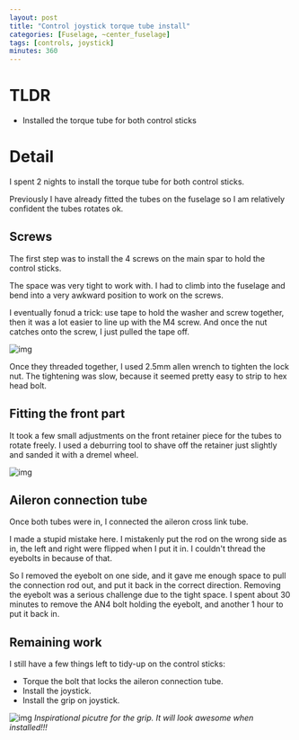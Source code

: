 ```yaml
---
layout: post
title: "Control joystick torque tube install"
categories: [Fuselage, ~center_fuselage]
tags: [controls, joystick]
minutes: 360
---
```


# TLDR

- Installed the torque tube for both control sticks

# Detail

I spent 2 nights to install the torque tube for both control sticks.

Previously I have already fitted the tubes on the fuselage so I am relatively confident the tubes rotates ok.

## Screws

The first step was to install the 4 screws on the main spar to hold the control sticks.

The space was very tight to work with. I had to climb into the fuselage and bend into a very awkward position to work on the screws.

I eventually fonud a trick: use tape to hold the washer and screw together, then it was a lot easier to line up with the M4 screw. And once the nut catches onto the screw, I just pulled the tape off.

![img](https://lh3.googleusercontent.com/pw/AP1GczOkLTm_r6kI3WHyQNu452JMqtAmHngFPHNNIm18DU-nWloYuPlEh-ycBx7jcGlaMgHXWQiL9i-aSfPTjQ9Bj-jFJBazQTTwvOXpxZgqq8IA-wRZ89g0oOX0ibM66yEdtGZSyR2S6MfRC1tS1t4k9lUpHg=w2589-h1949-s-no-gm?authuser=0)

Once they threaded together, I used 2.5mm allen wrench to tighten the lock nut. The tightening was slow, because it seemed pretty easy to strip to hex head bolt.

## Fitting the front part

It took a few small adjustments on the front retainer piece for the tubes to rotate freely. I used a deburring tool to shave off the retainer just slightly and sanded it with a dremel wheel.

![img](https://lh3.googleusercontent.com/pw/AP1GczOL8myg6cwRKq3AYcUIoRPhH2QhbhIpPGlWiyDM0VbCxc_ChzL-6aIxgfpW77PYe8d8E3LduY9wzbYOf05UaTmXE03N1MygEEDllg0ihIetxfKaTCBzoxEFD0PCH2i1Wpf5CBzJnwZke2Oh9OiPj9vSUg=w2589-h1949-s-no-gm?authuser=0)

## Aileron connection tube

Once both tubes were in, I connected the aileron cross link tube.

I made a stupid mistake here. I mistakenly put the rod on the wrong side as in, the left and right were flipped when I put it in. I couldn't thread the eyebolts in because of that.

So I removed the eyebolt on one side, and it gave me enough space to pull the connection rod out, and put it back in the correct direction. Removing the eyebolt was a serious challenge due to the tight space. I spent about 30 minutes to remove the AN4 bolt holding the eyebolt, and another 1 hour to put it back in.

## Remaining work

I still have a few things left to tidy-up on the control sticks:

- Torque the bolt that locks the aileron connection tube.
- Install the joystick.
- Install the grip on joystick.

![img](https://lh3.googleusercontent.com/pw/AP1GczNNocYfzGp9_T7Gm3QMlukEcBtgqJa7PZx0qeCFEITHbg1NHHVZ_-j0UC5tnCyoPDOuzsZpgrJiItPleIjPfdba8Z-sRBw3zY5TnFdrTUHlmujyum3mlBXTesfXYGid_5rFSrJ-4Pjf7m7RSb46lXs56g=w1468-h1949-s-no-gm?authuser=0)
_Inspirational picutre for the grip. It will look awesome when installed!!!_
